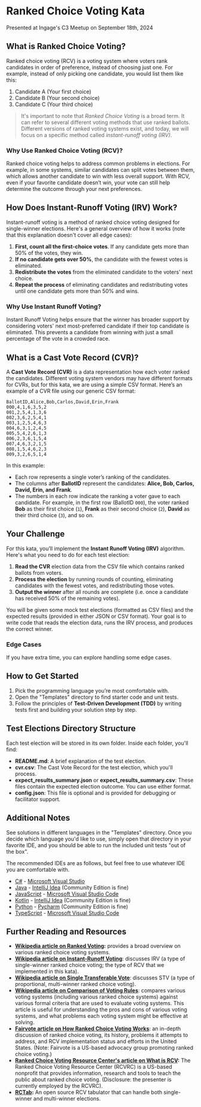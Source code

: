 # Ranked Choice Voting Kata
Presented at Ingage's C3 Meetup on September 18th, 2024

## What is Ranked Choice Voting?

Ranked choice voting (RCV) is a voting system where voters rank candidates in order of preference, instead of choosing just one. For example, instead of only picking one candidate, you would list them like this:

1. Candidate A (Your first choice)
2. Candidate B (Your second choice)
3. Candidate C (Your third choice)

> It's important to note that _Ranked Choice Voting_ is a broad term. It can refer to several different voting methods that use ranked ballots. Different versions of ranked voting systems exist, and today, we will focus on a specific method called _instant-runoff voting (IRV)_.

### Why Use Ranked Choice Voting (RCV)?

Ranked choice voting helps to address common problems in elections. For example, in some systems, similar candidates can split votes between them, which allows another candidate to win with less overall support. With RCV, even if your favorite candidate doesn’t win, your vote can still help determine the outcome through your next preferences.

## How Does Instant-Runoff Voting (IRV) Work?

Instant-runoff voting is a method of ranked choice voting designed for single-winner elections. Here's a general overview of how it works (note that this explanation doesn't cover all edge cases):

1. **First, count all the first-choice votes**. If any candidate gets more than 50% of the votes, they win.
2. **If no candidate gets over 50%**, the candidate with the fewest votes is eliminated.
3. **Redistribute the votes** from the eliminated candidate to the voters' next choice.
4. **Repeat the process** of eliminating candidates and redistributing votes until one candidate gets more than 50% and wins.

### Why Use Instant Runoff Voting?

Instant Runoff Voting helps ensure that the winner has broader support by considering voters' next most-preferred candidate if their top candidate is eliminated. This prevents a candidate from winning with just a small percentage of the vote in a crowded race.

## What is a Cast Vote Record (CVR)?

A **Cast Vote Record (CVR)** is a data representation how each voter ranked the candidates. Different voting system vendors may have different formats for CVRs, but for this kata, we are using a simple CSV format. Here’s an example of a CVR file using our generic CSV format:

```
BallotID,Alice,Bob,Carlos,David,Erin,Frank
000,4,1,6,3,5,2
001,2,5,4,1,3,6
002,3,6,2,5,4,1
003,1,2,5,4,6,3
004,6,3,1,2,4,5
005,5,4,2,6,1,3
006,2,3,6,1,5,4
007,4,6,3,2,1,5
008,1,5,4,6,2,3
009,3,2,6,5,1,4
```

In this example:
- Each row represents a single voter’s ranking of the candidates.
- The columns after **BallotID** represent the candidates: **Alice, Bob, Carlos, David, Erin, and Frank**.
- The numbers in each row indicate the ranking a voter gave to each candidate. For example, in the first row (BallotID `000`), the voter ranked **Bob** as their first choice (`1`), **Frank** as their second choice (`2`), **David** as their third choice (`3`), and so on.

## Your Challenge

For this kata, you’ll implement the **Instant Runoff Voting (IRV)** algorithm. Here's what you need to do for each test election:

1. **Read the CVR** election data from the CSV file which contains ranked ballots from voters.
2. **Process the election** by running rounds of counting, eliminating candidates with the fewest votes, and redistributing those votes.
3. **Output the winner** after all rounds are complete (i.e. once a candidate has received 50% of the remaining votes).

You will be given some mock test elections (formatted as CSV files) and the expected results (provided in either JSON or CSV format). Your goal is to write code that reads the election data, runs the IRV process, and produces the correct winner.

### Edge Cases

If you have extra time, you can explore handling some edge cases.

## How to Get Started

1. Pick the programming language you’re most comfortable with.
2. Open the "Templates" directory to find starter code and unit tests.
3. Follow the principles of **Test-Driven Development (TDD)** by writing tests first and building your solution step by step.

## Test Elections Directory Structure

Each test election will be stored in its own folder. Inside each folder, you'll find:

- **README.md**: A brief explanation of the test election.
- **cvr.csv**: The Cast Vote Record for the test election, which you'll process.
- **expect_results_summary.json** or **expect_results_summary.csv**: These files contain the expected election outcome. You can use either format.
- **config.json**: This file is optional and is provided for debugging or facilitator support.

## Additional Notes

See solutions in different languages in the "Templates" directory. Once you decide which language you'd like to use, simply open that directory in your favorite IDE, and you should be able to run the included unit tests "out of the box".

The recommended IDEs are as follows, but feel free to use whatever IDE you are comfortable with.

-   [C#](Templates/C%23) - [Microsoft Visual Studio](https://visualstudio.microsoft.com/vs/community/)
-   [Java](Templates/Java) - [IntelliJ Idea](https://www.jetbrains.com/idea/download) (Community Edition is fine)
-   [JavaScript](Templates/JavaScript) - [Microsoft Visual Studio Code](https://code.visualstudio.com/)
-   [Kotlin](Templates/Kotlin) - [IntelliJ Idea](https://www.jetbrains.com/idea/download) (Community Edition is fine)
-   [Python](Templates/Python) - [Pycharm](https://www.jetbrains.com/pycharm/download/?section=windows) (Community Edition is fine)
-   [TypeScript](Templates/TypeScript) - [Microsoft Visual Studio Code](https://code.visualstudio.com/)

## Further Reading and Resources

- **[Wikipedia article on Ranked Voting](https://en.wikipedia.org/wiki/Ranked_voting):** provides a broad overview on various ranked choice voting systems.
- **[Wikipedia article on Instant-Runoff Voting](https://en.wikipedia.org/wiki/Instant-runoff_voting)**: discusses IRV (a type of single-winner ranked choice voting; the type of RCV that we implemented in this kata).
- **[Wikipedia article on Single Transferable Vote](https://en.wikipedia.org/wiki/Single_transferable_vote)**: discusses STV (a type of proportional, multi-winner ranked choice voting).
- **[Wikipedia article on Comparison of Voting Rules](https://en.wikipedia.org/wiki/Comparison_of_voting_rules)**: compares various voting systems (including various ranked choice systems) against various formal criteria that are used to evaluate voting systems. This article is useful for understanding the pros and cons of various voting systems, and what problems each voting system might be effective at solving.
- **[Fairvote article on How Ranked Choice Voting Works](https://fairvote.org/our-reforms/ranked-choice-voting-information/#how-ranked-choice-voting-works)**: an in-depth discussion of ranked choice voting, its history, problems it attempts to address, and RCV implementation status and efforts in the United States. (Note: Fairvote is a US-based advocacy group promoting ranked choice voting.)
- **[Ranked Choice Voting Resource Center's article on What is RCV](https://www.rcvresources.org/what-is-rcv):** The Ranked Choice Voting Resource Center (RCVRC) is a US-based nonprofit that provides information, research and tools to teach the public about ranked choice voting. (Disclosure: the presenter is currently employed by the RCVRC).
- **[RCTab](https://www.rcvresources.org/what-is-rcv):** An open source RCV tabulator that can handle both single-winner and multi-winner elections.
